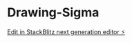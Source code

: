 # Drawing-Sigma

[Edit in StackBlitz next generation editor ⚡️](https://stackblitz.com/~/github.com/RandomNewsman/Drawing-Sigma)